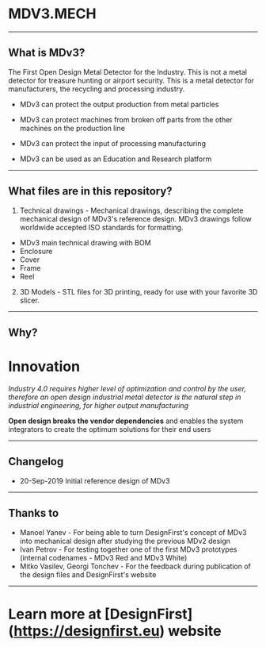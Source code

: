 # MDV3.MECH

----
## What is MDv3?

Тhe First Open Design Metal Detector for the Industry. This is not a metal detector for treasure hunting or airport security. This is a metal detector for manufacturers, the recycling and processing industry.

- MDv3 can protect the output production from metal particles

- MDv3 can protect machines from broken off parts from the other machines on the production line

- MDv3 can protect the input of processing manufacturing

- MDv3 can be used as an Education and Research platform

----
## What files are in this repository?

1. Technical drawings - Mechanical drawings, describing the complete mechanical design of MDv3's reference design. MDv3 drawings follow worldwide accepted ISO standards for formatting.
  * MDv3 main technical drawing with BOM
  * Enclosure
  * Cover
  * Frame
  * Reel
2. 3D Models - STL files for 3D printing, ready for use with your favorite 3D slicer.

----
## Why?
# Innovation

*Industry 4.0 requires higher level of optimization and control by the user, therefore an open design industrial metal detector is the natural step in industrial engineering, for higher output manufacturing*

**Open design breaks the vendor dependencies** and enables the system integrators to create the optimum solutions for their end users

----
## Changelog
* 20-Sep-2019 Initial reference design of MDv3

----
## Thanks to
* Manoel Yanev - For being able to turn DesignFirst's concept of MDv3 into mechanical design after studying the previous MDv2 design
* Ivan Petrov - For testing together one of the first MDv3 prototypes (internal codenames - MDv3 Red and MDv3 White)
* Mitko Vasilev, Georgi Tonchev - For the feedback during publication of the design files and DesignFirst's website

----
# Learn more at [DesignFirst] (https://designfirst.eu) website
